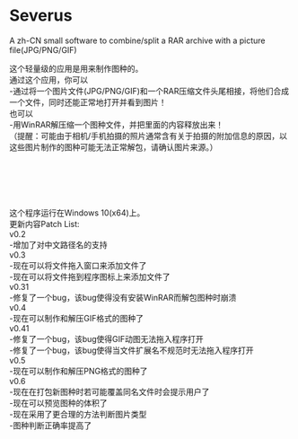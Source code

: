 ﻿# Severus
A zh-CN small software to combine/split a RAR archive with a picture file(JPG/PNG/GIF)

这个轻量级的应用是用来制作图种的。<br>
通过这个应用，你可以<br>
\-通过将一个图片文件(JPG/PNG/GIF)和一个RAR压缩文件头尾相接，将他们合成一个文件，同时还能正常地打开并看到图片！<br>
也可以<br>
\-用WinRAR解压缩一个图种文件，并把里面的内容释放出来！<br>
（提醒：可能由于相机/手机拍摄的照片通常含有关于拍摄的附加信息的原因，以这些图片制作的图种可能无法正常解包，请确认图片来源。）<br>


<br><br>
---
这个程序运行在Windows 10(x64)上。<br>
更新内容Patch List:<br>
v0.2<br>
\-增加了对中文路径名的支持
<br>
v0.3<br>
\-现在可以将文件拖入窗口来添加文件了<br>
\-现在可以将文件拖到程序图标上来添加文件了<br>
v0.31<br>
\-修复了一个bug，该bug使得没有安装WinRAR而解包图种时崩溃<br>
v0.4<br>
\-现在可以制作和解压GIF格式的图种了<br>
v0.41<br>
\-修复了一个bug，该bug使得GIF动图无法拖入程序打开<br>
\-修复了一个bug，该bug使得当文件扩展名不规范时无法拖入程序打开<br>
v0.5<br>
\-现在可以制作和解压PNG格式的图种了<br>
v0.6<br>
\-现在在打包新图种时若可能覆盖同名文件时会提示用户了<br>
\-现在可以预览图种的体积了<br>
\-现在采用了更合理的方法判断图片类型<br>
\-图种判断正确率提高了<br>